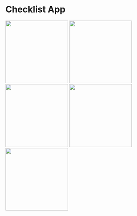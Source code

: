 # Checklist App

<p float="left">
  <img src="https://user-images.githubusercontent.com/53311325/230573021-abeceeab-e260-4120-ab59-fcfebfe3c13c.jpeg" width="200">
  <img src="https://user-images.githubusercontent.com/53311325/230574436-77249d27-e7d4-4a11-937e-8f06d3b7d130.jpeg" width="200">
  <img src="https://user-images.githubusercontent.com/53311325/230574767-ccc82c31-b640-4305-9b50-f73e23cc8e65.jpeg" width="200">
  <img src="https://user-images.githubusercontent.com/53311325/230574780-97875373-374d-44cd-b59f-146f51cfb96c.jpeg" width="200">
  <img src="https://user-images.githubusercontent.com/53311325/230574775-4111c356-d8b4-4c99-bfad-342aeb807a92.jpeg" width="200">
</p>

